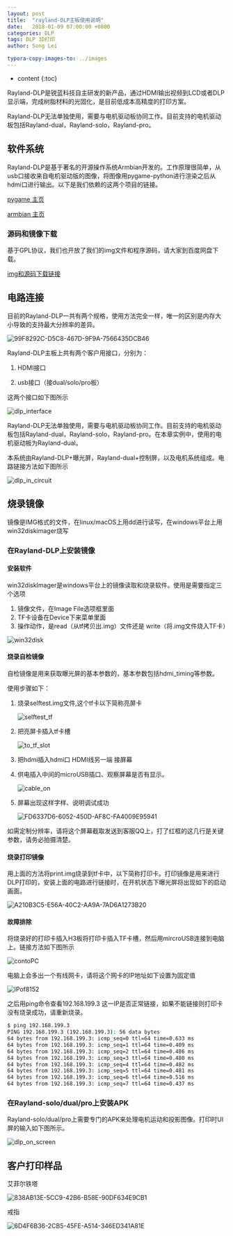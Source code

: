 ```yaml
---
layout: post
title:  "rayland-DLP主板使用说明"
date:   2018-01-09 07:00:00 +0800
categories: DLP 
tags: DLP 3D打印 
author: Song Lei

typora-copy-images-to: ../images
---
```


* content
{:toc}

Rayland-DLP是锐蓝科技自主研发的新产品，通过HDMI输出视频到LCD或者DLP显示端，完成树脂材料的光固化，是目前低成本高精度的打印方案。

Rayland-DLP无法单独使用，需要与电机驱动板协同工作。目前支持的电机驱动板包括Rayland-dual，Rayland-solo，Rayland-pro。

## 软件系统

Rayland-DLP是基于著名的开源操作系统Armbian开发的。工作原理很简单，从usb口接收来自电机驱动版的图像，将图像用pygame-python进行渲染之后从hdmi口进行输出。以下是我们依赖的这两个项目的链接。

[pygame 主页](http://www.pygame.org/news)

[armbian 主页](https://www.armbian.com)

### 源码和镜像下载

基于GPL协议，我们也开放了我们的img文件和程序源码，请大家到百度网盘下载。

[img和源码下载链接](https://pan.baidu.com/s/1c2TXdUK)

## 电路连接

目前的Rayland-DLP一共有两个规格，使用方法完全一样，唯一的区别是内存大小导致的支持最大分辨率的差异。

![99F8292C-D5C8-467D-9F9A-7566435DCB46]({{site.baseurl}}/images/99F8292C-D5C8-467D-9F9A-7566435DCB46.png)

Rayland-DLP主板上共有两个客户用接口，分别为：

1. HDMI接口

2. usb接口（接dual/solo/pro板）

这两个接口如下图所示

 ![dlp_interface]({{site.baseurl}}/images/dlp_interface.jpg)

Rayland-DLP无法单独使用，需要与电机驱动板协同工作。目前支持的电机驱动板包括Rayland-dual，Rayland-solo，Rayland-pro。在本章实例中，使用的电机驱动板为Rayland-dual。

本系统由Rayland-DLP+曝光屏，Rayland-dual+控制屏，以及电机系统组成。电路链接方法如下图所示

![dlp_in_circuit]({{site.baseurl}}/images/dlp_in_circuit.jpg)

## 烧录镜像

镜像是IMG格式的文件，在linux/macOS上用dd进行读写，在windows平台上用win32diskimager烧写

### 在Rayland-DLP上安装镜像
#### 安装软件

win32diskImager是windows平台上的镜像读取和烧录软件。使用是需要指定三个选项

1. 镜像文件，在Image File选项框里面
2. TF卡设备在Device下来菜单里面
3. 操作动作，是read（从tf拷贝出.img）文件还是 write（将.img文件烧入TF卡）

![win32disk]({{site.baseurl}}/images/win32disk.jpg)

#### 烧录自检镜像

自检镜像是用来获取曝光屏的基本参数的，基本参数包括hdmi_timing等参数。

使用步骤如下：

1. 烧录selftest.img文件,这个tf卡以下简称亮屏卡

   ![selftest_tf]({{site.baseurl}}/images/selftest_tf.png)

2. 把亮屏卡插入tf卡槽

   ![to_tf_slot]({{site.baseurl}}/images/to_tf_slot.png)

3. 把hdmi插入hdmi口 HDMI线另一端 接屏幕

4. 供电插入中间的microUSB插口、观察屏幕是否有显示。

   ![cable_on]({{site.baseurl}}/images/cable_on.png)

5. 屏幕出现这样字样、说明调试成功

   ![FD6337D6-6052-450D-AF8C-FA4009E95941]({{site.baseurl}}/images/FD6337D6-6052-450D-AF8C-FA4009E95941.png)

如需定制分辨率，请将这个屏幕截取发送到客服QQ上，打了红框的这几行是关键参数，请务必拍摄清楚。

#### 烧录打印镜像

用上面的方法将print.img烧录到tf卡中，以下简称打印卡。打印镜像是用来进行DLP打印的，安装上面的电路进行链接时，在开机状态下曝光屏将出现如下的启动画面。

![A210B3C5-E56A-40C2-AA9A-7AD6A1273B20]({{site.baseurl}}/images/A210B3C5-E56A-40C2-AA9A-7AD6A1273B20.png)

#### 故障排除

将烧录好的打印卡插入H3板将打印卡插入TF卡槽，然后用mircroUSB连接到电脑上。链接方法如下图所示

![contoPC]({{site.baseurl}}/images/contoPC.jpeg)

电脑上会多出一个有线网卡，请将这个网卡的IP地址如下设置为固定值

![IPof8152]({{site.baseurl}}/images/IPof8152.png)

之后用ping命令查看192.168.199.3 这一IP是否正常链接，如果不能链接则打印卡没有烧录成功，请重新烧录。

```sh
$ ping 192.168.199.3
PING 192.168.199.3 (192.168.199.3): 56 data bytes
64 bytes from 192.168.199.3: icmp_seq=0 ttl=64 time=0.633 ms
64 bytes from 192.168.199.3: icmp_seq=1 ttl=64 time=0.409 ms
64 bytes from 192.168.199.3: icmp_seq=2 ttl=64 time=0.486 ms
64 bytes from 192.168.199.3: icmp_seq=3 ttl=64 time=0.480 ms
64 bytes from 192.168.199.3: icmp_seq=4 ttl=64 time=0.482 ms
64 bytes from 192.168.199.3: icmp_seq=5 ttl=64 time=0.481 ms
64 bytes from 192.168.199.3: icmp_seq=6 ttl=64 time=0.516 ms
64 bytes from 192.168.199.3: icmp_seq=7 ttl=64 time=0.437 ms
```


### 在Rayland-solo/dual/pro上安装APK
Rayland-solo/dual/pro上需要专门的APK来处理电机运动和投影图像。打印时UI屏的输入如下图所示。

![dlp_on_screen]({{site.baseurl}}/images/dlp_on_screen.png)

## 客户打印样品

艾菲尔铁塔

![838AB13E-5CC9-42B6-B58E-90DF634E9CB1]({{site.baseurl}}/images/838AB13E-5CC9-42B6-B58E-90DF634E9CB1.png)

戒指

![6D4F6B36-2CB5-45FE-A514-346ED341A81E]({{site.baseurl}}/images/6D4F6B36-2CB5-45FE-A514-346ED341A81E.png)


